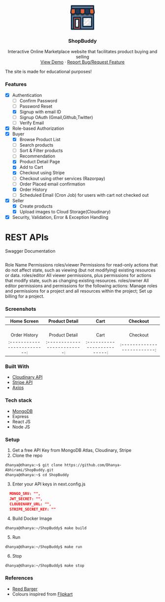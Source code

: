 <br />
<p align="center">
  <a href="https://github.com/Dhanya-Abhirami/ShopBuddy">
    <img src="https://github.com/Dhanya-Abhirami/ShopBuddy/blob/master/static/logo.svg" alt="Logo" width="80" height="80">
  </a>

  <h3 align="center">ShopBuddy</h3>

  <p align="center">
    Interactive Online Marketplace website that facilitates product buying and selling
    <br />
    <a href="https://github.com/Dhanya-Abhirami/ShopBuddy">View Demo</a>
    ·
    <a href="https://github.com/Dhanya-Abhirami/ShopBuddy/issues">Report Bug/Request Feature</a>
  </p>
</p>

The site is made for educational purposes!
### Features
- [x]  Authentication
    - [ ] Confirm Password
    - [ ] Password Reset
    - [x] Signup with email ID
    - [ ] Signup OAuth (Gmail,Github,Twitter)
    - [ ] Verify Email
- [x]  Role-based Authorization
- [x]  Buyer
    - [x]  Browse Product List
    - [ ]  Search products
    - [ ]  Sort & Filter products
    - [ ]  Recommendation
    - [x]  Product Detail Page 
    - [x]  Add to Cart
    - [x]  Checkout using Stripe
    - [ ]  Checkout using other services (Razorpay)
    - [ ]  Order Placed email confirmation
    - [x]  Order History
    - [ ]  Scheduled Email (Cron Job) for users with cart not checked out
- [x]  Seller 
    - [x]  Create products
    - [x]  Upload images to Cloud Storage(Cloudinary)
- [x]  Security, Validation, Error & Exception Handling

# REST APIs
Swagger Documentation
```

```

Role Name	Permissions
roles/viewer	Permissions for read-only actions that do not affect state, such as viewing (but not modifying) existing resources or data.
roles/editor	All viewer permissions, plus permissions for actions that modify state, such as changing existing resources.
roles/owner	All editor permissions and permissions for the following actions: Manage roles and permissions for a project and all resources within the project; Set up billing for a project.

### Screenshots
Home Screen               |  Product Detail               | Cart               |  Checkout
:-------------------------:|:-------------------------:|:-------------------------:|:-------------------------:
![]()|![]()|![]()|![]()|
Order History               |  Product Detail               | Cart               |  Checkout
:-------------------------:|:-------------------------:|:-------------------------:|:-------------------------:

### Built With
* [Cloudinary API](https://cloudinary.com/)
* [Stripe API](https://stripe.com/en-in)
* [Axios](https://www.npmjs.com/package/axios)

### Tech stack
* [MongoDB](https://www.mongodb.com/cloud/atlas)
* Express
* React JS
* Node JS

### Setup
1. Get a free API Key from MongoDB Atlas, Cloudinary, Stripe
2. Clone the repo
  ```console
  dhanya@dhanya:~$ git clone https://github.com/Dhanya-Abhirami/ShopBuddy.git
  dhanya@dhanya:~$ cd ShopBuddy
  ```
3. Enter your API keys in next.config.js
  ```json
    MONGO_SRV: "",
    JWT_SECRET: "",
    CLOUDINARY_URL: "",
    STRIPE_SECRET_KEY: ""
  ```
4. Build Docker Image
  ```console
  dhanya@dhanya:~/ShopBuddy$ make build
  ```
5. Run
  ```console
  dhanya@dhanya:~/ShopBuddy$ make run
  ```
6. Stop
  ```console
  dhanya@dhanya:~/ShopBuddy$ make stop
  ```

### References
* [Reed Barger](https://github.com/reedbarger/react-reserve)
* Colours inspired from [Flipkart](https://www.flipkart.com/)


